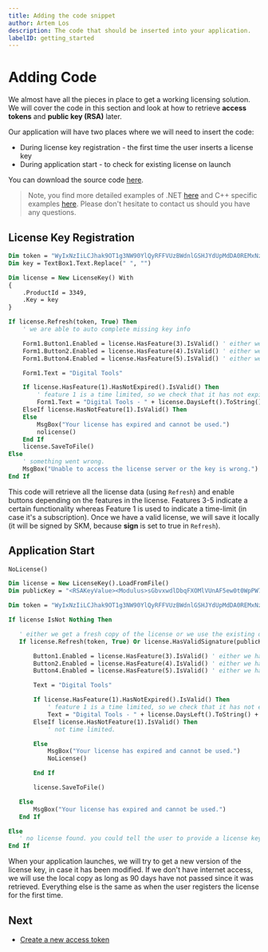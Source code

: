 ```yaml
---
title: Adding the code snippet
author: Artem Los
description: The code that should be inserted into your application.
labelID: getting_started
---
```


# Adding Code
We almost have all the pieces in place to get a working licensing solution.
We will cover the code in this section and look at how to retrieve **access tokens** and **public key (RSA)** later.

Our application will have two places where we will need to insert the code:
* During license key registration - the first time the user inserts a license key
* During application start - to check for existing license on launch

You can download the source code <a href="https://github.com/SerialKeyManager/Examples/tree/master/Digital%20Tools%20Collection" target="_blank">here</a>.

> Note, you find more detailed examples of .NET [here](/examples/) and C++ specific examples [here](/web-api/cpp/cpp-client). Please don't hesitate to contact us should you have any questions.

## License Key Registration

```vb
Dim token = "WyIxNzIiLCJhak9OT1g3NW90YlQyRFFVUzBWdnlGSHJYdUpMdDA0REMxNzNOa2duIl0="
Dim key = TextBox1.Text.Replace(" ", "")

Dim license = New LicenseKey() With
{
    .ProductId = 3349,
    .Key = key
}

If license.Refresh(token, True) Then
    ' we are able to auto complete missing key info

    Form1.Button1.Enabled = license.HasFeature(3).IsValid() ' either we have feature1 or not.
    Form1.Button2.Enabled = license.HasFeature(4).IsValid() ' either we have feature2 or not.
    Form1.Button4.Enabled = license.HasFeature(5).IsValid() ' either we have feature3 or not.

    Form1.Text = "Digital Tools"

    If license.HasFeature(1).HasNotExpired().IsValid() Then
        ' feature 1 is a time limited, so we check that it has not expired.
        Form1.Text = "Digital Tools - " + license.DaysLeft().ToString() + " day(s) left"
    ElseIf license.HasNotFeature(1).IsValid() Then
    Else
        MsgBox("Your license has expired and cannot be used.")
        nolicense()
    End If
    license.SaveToFile()
Else
    ' something went wrong.
    MsgBox("Unable to access the license server or the key is wrong.")
End If
```

This code will retrieve all the license data (using `Refresh`) and enable buttons depending on the features in the license.
Features 3-5 indicate a certain functionality whereas Feature 1 is used to indicate a time-limit (in case it's a subscription).
Once we have a valid license, we will save it locally (it will be signed by SKM, because **sign** is set to true in `Refresh`).
 
## Application Start
 ```vb
 NoLicense()

Dim license = New LicenseKey().LoadFromFile()
Dim publicKey = "<RSAKeyValue><Modulus>sGbvxwdlDbqFXOMlVUnAF5ew0t0WpPW7rFpI5jHQOFkht/326dvh7t74RYeMpjy357NljouhpTLA3a6idnn4j6c3jmPWBkjZndGsPL4Bqm+fwE48nKpGPjkj4q/yzT4tHXBTyvaBjA8bVoCTn+LiC4XEaLZRThGzIn5KQXKCigg6tQRy0GXE13XYFVz/x1mjFbT9/7dS8p85n8BuwlY5JvuBIQkKhuCNFfrUxBWyu87CFnXWjIupCD2VO/GbxaCvzrRjLZjAngLCMtZbYBALksqGPgTUN7ZM24XbPWyLtKPaXF2i4XRR9u6eTj5BfnLbKAU5PIVfjIS+vNYYogteQ==</Modulus><Exponent>AQAB</Exponent></RSAKeyValue>"

Dim token = "WyIxNzIiLCJhak9OT1g3NW90YlQyRFFVUzBWdnlGSHJYdUpMdDA0REMxNzNOa2duIl0="

If license IsNot Nothing Then

    ' either we get a fresh copy of the license or we use the existing one (given it is no more than 90 days old)
    If license.Refresh(token, True) Or license.HasValidSignature(publicKey, 90).IsValid() Then

        Button1.Enabled = license.HasFeature(3).IsValid() ' either we have feature1 or not.
        Button2.Enabled = license.HasFeature(4).IsValid() ' either we have feature2 or not.
        Button4.Enabled = license.HasFeature(5).IsValid() ' either we have feature3 or not.

        Text = "Digital Tools"

        If license.HasFeature(1).HasNotExpired().IsValid() Then
            ' feature 1 is a time limited, so we check that it has not expired.
            Text = "Digital Tools - " + license.DaysLeft().ToString() + " day(s) left"
        ElseIf license.HasNotFeature(1).IsValid() Then
            ' not time limited.

        Else
            MsgBox("Your license has expired and cannot be used.")
            NoLicense()

        End If

        license.SaveToFile()

    Else
        MsgBox("Your license has expired and cannot be used.")
    End If

Else
    ' no license found. you could tell the user to provide a license key.
End If
 ```
When your application launches, we will try to get a new version of the license key, in case it has been modified.
If we don't have internet access, we will use the local copy as long as 90 days have not passed since it was retrieved.
Everything else is the same as when the user registers the license for the first time.

## Next

* [Create a new access token](/getting-started/access-token)
